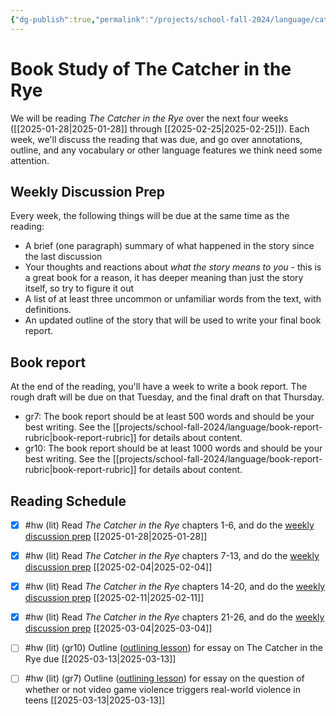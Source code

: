 ```yaml
---
{"dg-publish":true,"permalink":"/projects/school-fall-2024/language/catcher-in-the-rye/"}
---
```



# Book Study of The Catcher in the Rye

We will be reading *The Catcher in the Rye* over the next four weeks ([[2025-01-28\|2025-01-28]] through [[2025-02-25\|2025-02-25]]). Each week, we'll discuss the reading that was due, and go over annotations, outline, and any vocabulary or other language features we think need some attention.

## Weekly Discussion Prep

Every week, the following things will be due at the same time as the reading:

- A brief (one paragraph) summary of what happened in the story since the last discussion
- Your thoughts and reactions about *what the story means to you* - this is a great book for a reason, it has deeper meaning than just the story itself, so try to figure it out
- A list of at least three uncommon or unfamiliar words from the text, with definitions.
- An updated outline of the story that will be used to write your final book report.

## Book report

At the end of the reading, you'll have a week to write a book report. The rough draft will be due on that Tuesday, and the final draft on that Thursday.

- gr7: The book report should be at least 500 words and should be your best writing. See the [[projects/school-fall-2024/language/book-report-rubric\|book-report-rubric]] for details about content.
- gr10: The book report should be at least 1000 words and should be your best writing. See the [[projects/school-fall-2024/language/book-report-rubric\|book-report-rubric]] for details about content.

## Reading Schedule

- [x] #hw (lit) Read *The Catcher in the Rye* chapters 1-6, and do the [weekly discussion prep](https://school.ginosterous.com/projects/school-fall-2024/language/catcher-in-the-rye) [[2025-01-28\|2025-01-28]]
- [x] #hw (lit) Read *The Catcher in the Rye* chapters 7-13, and do the [weekly discussion prep](https://school.ginosterous.com/projects/school-fall-2024/language/catcher-in-the-rye) [[2025-02-04\|2025-02-04]]
- [x] #hw (lit) Read *The Catcher in the Rye* chapters 14-20, and do the [weekly discussion prep](https://school.ginosterous.com/projects/school-fall-2024/language/catcher-in-the-rye) [[2025-02-11\|2025-02-11]]
- [x] #hw (lit) Read *The Catcher in the Rye* chapters 21-26, and do the [weekly discussion prep](https://school.ginosterous.com/projects/school-fall-2024/language/catcher-in-the-rye) [[2025-03-04\|2025-03-04]]
- [ ] #hw (lit) (gr10) Outline ([outlining lesson](https://school.ginosterous.com/projects/school-fall-2024/language/lessons/outlining)) for essay on The Catcher in the Rye due [[2025-03-13\|2025-03-13]]
- [ ] #hw (lit) (gr7) Outline ([outlining lesson](https://school.ginosterous.com/projects/school-fall-2024/language/lessons/outlining)) for essay on the question of whether or not video game violence triggers real-world violence in teens [[2025-03-13\|2025-03-13]]


